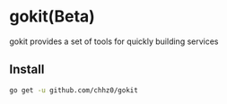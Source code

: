 # gokit(Beta)
gokit provides a set of tools for quickly building services

## Install

```bash
go get -u github.com/chhz0/gokit
```
